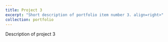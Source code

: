 ```yaml
---
title: Project 3
excerpt: "Short description of portfolio item number 3. align=right>"
collection: portfolio
---
```


Description of project 3

